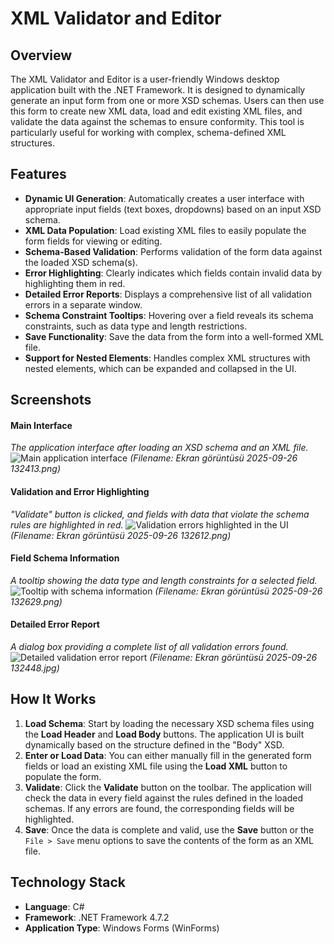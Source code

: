 # XML Validator and Editor

## Overview

The XML Validator and Editor is a user-friendly Windows desktop application built with the .NET Framework. It is designed to dynamically generate an input form from one or more XSD schemas. Users can then use this form to create new XML data, load and edit existing XML files, and validate the data against the schemas to ensure conformity. This tool is particularly useful for working with complex, schema-defined XML structures.

## Features

* **Dynamic UI Generation**: Automatically creates a user interface with appropriate input fields (text boxes, dropdowns) based on an input XSD schema.
* **XML Data Population**: Load existing XML files to easily populate the form fields for viewing or editing.
* **Schema-Based Validation**: Performs validation of the form data against the loaded XSD schema(s).
* **Error Highlighting**: Clearly indicates which fields contain invalid data by highlighting them in red.
* **Detailed Error Reports**: Displays a comprehensive list of all validation errors in a separate window.
* **Schema Constraint Tooltips**: Hovering over a field reveals its schema constraints, such as data type and length restrictions.
* **Save Functionality**: Save the data from the form into a well-formed XML file.
* **Support for Nested Elements**: Handles complex XML structures with nested elements, which can be expanded and collapsed in the UI.

## Screenshots

#### Main Interface
*The application interface after loading an XSD schema and an XML file.*
![Main application interface](files/Ekran%20g%C3%B6r%C3%BCnt%C3%BCs%C3%BC%202025-09-26%20132413.png)
*(Filename: Ekran görüntüsü 2025-09-26 132413.png)*

#### Validation and Error Highlighting
*"Validate" button is clicked, and fields with data that violate the schema rules are highlighted in red.*
![Validation errors highlighted in the UI](files/Ekran%20g%C3%B6r%C3%BCnt%C3%BCs%C3%BC%202025-09-26%20132612.png)
*(Filename: Ekran görüntüsü 2025-09-26 132612.png)*

#### Field Schema Information
*A tooltip showing the data type and length constraints for a selected field.*
![Tooltip with schema information](files/Ekran%20g%C3%B6r%C3%BCnt%C3%BCs%C3%BC%202025-09-26%20132629.png)
*(Filename: Ekran görüntüsü 2025-09-26 132629.png)*

#### Detailed Error Report
*A dialog box providing a complete list of all validation errors found.*
![Detailed validation error report](files/Ekran%20g%C3%B6r%C3%BCnt%C3%BCs%C3%BC%202025-09-26%20132448.jpg)
*(Filename: Ekran görüntüsü 2025-09-26 132448.jpg)*

## How It Works

1.  **Load Schema**: Start by loading the necessary XSD schema files using the **Load Header** and **Load Body** buttons. The application UI is built dynamically based on the structure defined in the "Body" XSD.
2.  **Enter or Load Data**: You can either manually fill in the generated form fields or load an existing XML file using the **Load XML** button to populate the form.
3.  **Validate**: Click the **Validate** button on the toolbar. The application will check the data in every field against the rules defined in the loaded schemas. If any errors are found, the corresponding fields will be highlighted.
4.  **Save**: Once the data is complete and valid, use the **Save** button or the `File > Save` menu options to save the contents of the form as an XML file.

## Technology Stack

* **Language**: C#
* **Framework**: .NET Framework 4.7.2
* **Application Type**: Windows Forms (WinForms)
